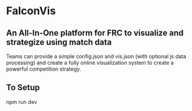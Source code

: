 # FalconVis
## An All-In-One platform for FRC to visualize and strategize using match data 

Teams can provide a simple config.json and vis.json (with optional js data processing) and create a fully online visualization system to create a powerful competition strategy.

## To Setup

npm run dev